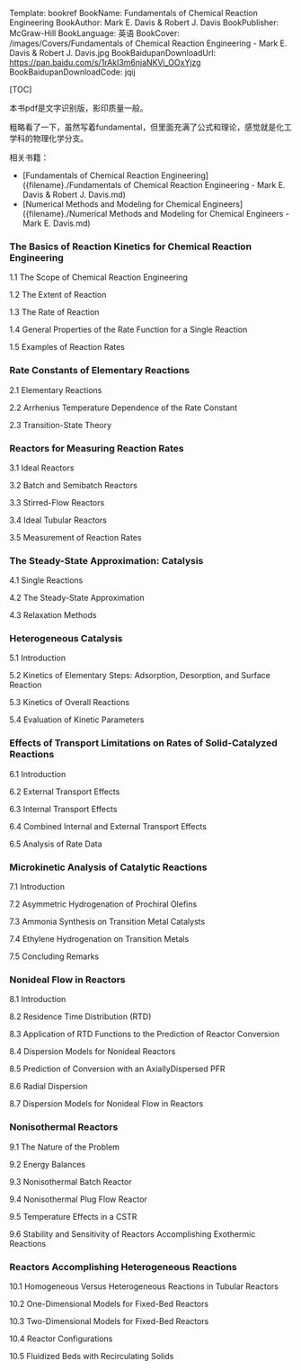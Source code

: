 Template: bookref
BookName: Fundamentals of Chemical Reaction Engineering
BookAuthor: Mark E. Davis & Robert J. Davis
BookPublisher: McGraw-Hill
BookLanguage: 英语
BookCover: /images/Covers/Fundamentals of Chemical Reaction Engineering - Mark E. Davis & Robert J. Davis.jpg
BookBaidupanDownloadUrl: https://pan.baidu.com/s/1rAkI3m6njaNKVi_OOxYjzg 
BookBaidupanDownloadCode: jqij

[TOC]

本书pdf是文字识别版，影印质量一般。

粗略看了一下，虽然写着fundamental，但里面充满了公式和理论，感觉就是化工学科的物理化学分支。

相关书籍：

- [Fundamentals of Chemical Reaction Engineering]({filename}./Fundamentals of Chemical Reaction Engineering - Mark E. Davis & Robert J. Davis.md)
- [Numerical Methods and Modeling for Chemical Engineers]({filename}./Numerical Methods and Modeling for Chemical Engineers - Mark E. Davis.md)


### The Basics of Reaction Kinetics for Chemical Reaction Engineering
1.1 The Scope of Chemical Reaction Engineering

1.2 The Extent of Reaction 

1.3 The Rate of Reaction 

1.4 General Properties of the Rate Function for a Single Reaction 

1.5 Examples of Reaction Rates 

### Rate Constants of Elementary Reactions 
2.1 Elementary Reactions 

2.2 Arrhenius Temperature Dependence of the Rate Constant 

2.3 Transition-State Theory 


### Reactors for Measuring Reaction Rates 
3.1 Ideal Reactors

3.2 Batch and Semibatch Reactors 

3.3 Stirred-Flow Reactors 

3.4 Ideal Tubular Reactors 

3.5 Measurement of Reaction Rates

### The Steady-State Approximation: Catalysis 
4.1 Single Reactions 

4.2 The Steady-State Approximation 

4.3 Relaxation Methods 


### Heterogeneous Catalysis 
5.1 Introduction 

5.2 Kinetics of Elementary Steps: Adsorption, Desorption, and Surface Reaction 

5.3 Kinetics of Overall Reactions 

5.4 Evaluation of Kinetic Parameters 

### Effects of Transport Limitations on Rates of Solid-Catalyzed Reactions 
6.1 Introduction 

6.2 External Transport Effects 

6.3 Internal Transport Effects 

6.4 Combined Internal and External Transport Effects 

6.5 Analysis of Rate Data 


### Microkinetic Analysis of Catalytic Reactions 
7.1 Introduction 

7.2 Asymmetric Hydrogenation of Prochiral Olefins

7.3 Ammonia Synthesis on Transition Metal Catalysts

7.4 Ethylene Hydrogenation on Transition Metals 

7.5 Concluding Remarks 


### Nonideal Flow in Reactors 
8.1 Introduction 

8.2 Residence Time Distribution (RTD) 

8.3 Application of RTD Functions to the Prediction of Reactor Conversion 

8.4 Dispersion Models for Nonideal Reactors 

8.5 Prediction of Conversion with an AxiallyDispersed PFR 

8.6 Radial Dispersion 

8.7 Dispersion Models for Nonideal Flow in Reactors 

### Nonisothermal Reactors 
9.1 The Nature of the Problem 

9.2 Energy Balances 

9.3 Nonisothermal Batch Reactor 

9.4 Nonisothermal Plug Flow Reactor 

9.5 Temperature Effects in a CSTR 

9.6 Stability and Sensitivity of Reactors Accomplishing Exothermic Reactions 

### Reactors Accomplishing Heterogeneous Reactions 
10.1 Homogeneous Versus Heterogeneous Reactions in Tubular Reactors

10.2 One-Dimensional Models for Fixed-Bed Reactors 

10.3 Two-Dimensional Models for Fixed-Bed Reactors 

10.4 Reactor Configurations 

10.5 Fluidized Beds with Recirculating Solids 